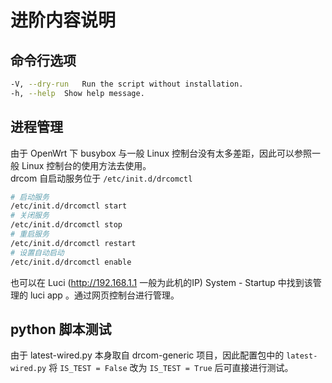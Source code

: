 # 进阶内容说明
## 命令行选项
```bash
-V, --dry-run   Run the script without installation.
-h, --help  Show help message.
```
## 进程管理

由于 OpenWrt 下 busybox 与一般 Linux 控制台没有太多差距，因此可以参照一般 Linux 控制台的使用方法去使用。 </br>
drcom 自启动服务位于 `/etc/init.d/drcomctl`
 ```bash
 # 启动服务
 /etc/init.d/drcomctl start
 # 关闭服务
 /etc/init.d/drcomctl stop
 # 重启服务
 /etc/init.d/drcomctl restart
 # 设置自动启动
 /etc/init.d/drcomctl enable
 ```
 也可以在 Luci (http://192.168.1.1 一般为此机的IP) System - Startup 中找到该管理的 luci app 。通过网页控制台进行管理。

 ## python 脚本测试

 由于 latest-wired.py 本身取自 drcom-generic 项目，因此配置包中的 `latest-wired.py` 将 `IS_TEST = False` 改为 `IS_TEST = True` 后可直接进行测试。
